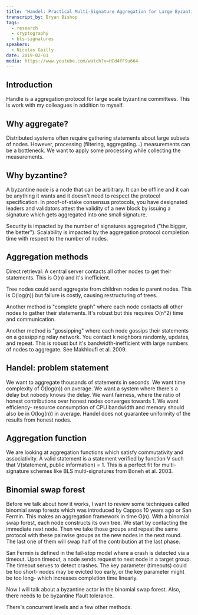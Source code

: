 ```yaml
---
title: 'Handel: Practical Multi-Signature Aggregation for Large Byzantine Committees'
transcript_by: Bryan Bishop
tags:
  - research
  - cryptography
  - bls-signatures
speakers:
  - Nicolas Gailly
date: 2019-02-01
media: https://www.youtube.com/watch?v=HCd4fF9u664
---
```

## Introduction

Handle is a aggregation protocol for large scale byzantine committees. This is work with my colleagues in addition to myself.

## Why aggregate?

Distributed systems often require gathering statements about large subsets of nodes. However, processing (filtering, aggregating...) measurements can be a bottleneck. We want to apply some processing while collecting the measurements.

## Why byzantine?

A byzantine node is a node that can be arbitrary. It can be offline and it can be anything it wants and it doesn't need to respect the protocol specification. In proof-of-stake consensus protocols, you have designated leaders and validators attest the validity of a new block by issuing a signature which gets aggregated into one small signature.

Security is impacted by the number of signatures aggregated ("the bigger, the better"). Scalability is impacted by the aggregation protocol completion time with respect to the number of nodes.

## Aggregation methods

Direct retrieval: A central server contacts all other nodes to get their statements. This is O(n) and it's inefficient.

Tree nodes could send aggregate from children nodes to parent nodes. This is O(log(n)) but failure is costly, causing restructuring of trees.

Another method is "complete graph" where each node contacts all other nodes to gather their statements. It's robust but this requires O(n^2) time and communication.

Another method is "gossipping" where each node gossips their statements on a gossipping relay network. You contact k neighbors randomly, updates, and repeat. This is robust but it's bandwidth-inefficient with large numbers of nodes to aggregate. See Makhloufi et al. 2009.

## Handel: problem statement

We want to aggregate thousands of statements in seconds. We want time complexity of O(log(n)) on average. We want a system where there's a delay but nobody knows the delay. We want fairness, where the ratio of honest contributions over honest nodes converges towards 1. We want efficiency- resource consumption of CPU bandwidth and memory should also be in O(log(n)) in average. Handel does not guarantee uniformity of the results from honest nodes.

## Aggregation function

We are looking at aggregation functions which satisfy commutativity and associativity. A valid statement is a statement verified by function V such that V(statement, public information) = 1. This is a perfect fit for multi-signature schemes like BLS multi-signatures from Boneh et al. 2003.

## Binomial swap forest

Before we talk about how it works, I want to review some techniques called binomial swap forests which was introduced by Cappos 10 years ago or San Fermin. This makes an aggregation framework in time O(n). With a binomial swap forest, each node constructs its own tree. We start by contacting the immediate next node. Then we take those groups and repeat the same protocol with these pairwise groups as the new nodes in the next round. The last one of them will swap half of the contribution at the last phase.

San Fermin is defined in the fail-stop model where a crash is detected via a timeout. Upon timeout, a node sends request to next node in a target group. The timeout serves to detect crashes. The key parameter (timeouts) could be too short- nodes may be evicted too early, or the key parameter might be too long- which increases completion time linearly.

Now I will talk about a byzantine actor in the binomial swap forest. Also, there needs to be byzantine ffault tolerance.

There's concurrent levels and a few other methods.




